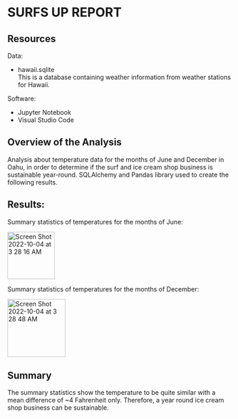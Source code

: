 # SURFS UP REPORT

## Resources
Data: 
- hawaii.sqlite <br > 
This is a database containing weather information from weather stations for Hawaii. 

Software:
- Jupyter Notebook
- Visual Studio Code

## Overview of the Analysis
Analysis about temperature data for the months of June and December in Oahu, in order to determine if the surf and ice cream shop business is sustainable year-round.
SQLAlchemy and Pandas library used to create the following results. 

## Results:
Summary statistics of temperatures for the months of June:

<img width="106" alt="Screen Shot 2022-10-04 at 3 28 16 AM" src="https://user-images.githubusercontent.com/104872971/193789760-725400c3-80ea-443a-9fbf-cc06d7898f56.png">

Summary statistics of temperatures for the months of December:

<img width="130" alt="Screen Shot 2022-10-04 at 3 28 48 AM" src="https://user-images.githubusercontent.com/104872971/193789789-375af8d3-e506-423d-bcf2-d59ada6d29bb.png">

## Summary
The summary statistics show the temperature to be quite similar with a mean difference of ~4 Fahrenheit only. Therefore, a year round ice cream shop business can be sustainable. 
